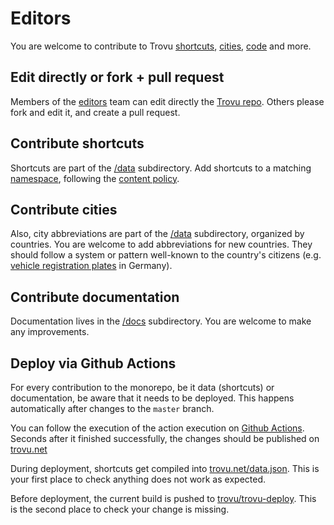 # Editors

You are welcome to contribute to Trovu [shortcuts](../shortcuts/namespaces.md), [cities](../shortcuts/urls.md#city), [code](https://github.com/trovu/trovu) and more.

## Edit directly or fork + pull request

Members of the [editors](https://github.com/orgs/trovu/teams/editors) team can edit directly the [Trovu repo](https://github.com/trovu/trovu). Others please fork and edit it, and create a pull request.

## Contribute shortcuts

Shortcuts are part of the [/data](https://github.com/trovu/trovu/tree/master/data) subdirectory. Add shortcuts to a matching [namespace](../shortcuts/namespaces.md), following the [content policy](policy.md).

## Contribute cities

Also, city abbreviations are part of the [/data](https://github.com/trovu/trovu/tree/master/data) subdirectory, organized by countries. You are welcome to add abbreviations for new countries. They should follow a system or pattern well-known to the country's citizens (e.g. [vehicle registration plates](https://en.wikipedia.org/wiki/Vehicle_registration_plate) in Germany).

## Contribute documentation

Documentation lives in the [/docs](https://github.com/trovu/trovu/tree/master/docs) subdirectory. You are welcome to make any improvements.

## Deploy via Github Actions

For every contribution to the monorepo, be it data (shortcuts) or documentation, be aware that it needs to be deployed. This happens automatically after changes to the `master` branch.

You can follow the execution of the action execution on [Github Actions](https://github.com/trovu/trovu/actions). Seconds after it finished successfully, the changes should be published on [trovu.net](https://trovu.net/)

During deployment, shortcuts get compiled into [trovu.net/data.json](https://trovu.net/data.json). This is your first place to check anything does not work as expected.

Before deployment, the current build is pushed to [trovu/trovu-deploy](https://github.com/trovu/trovu-deploy). This is the second place to check your change is missing.
